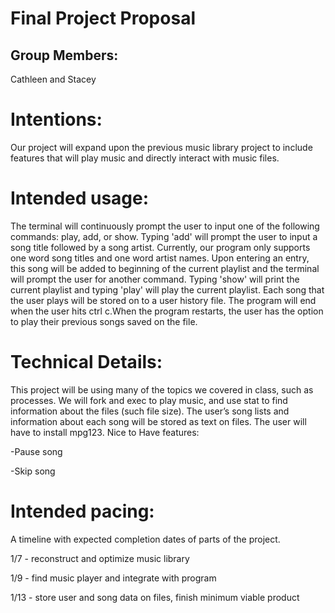 # Final Project Proposal

## Group Members:

Cathleen and Stacey

# Intentions:

Our project will expand upon the previous music library project to include features that will play music and directly interact with music files. 	

# Intended usage:

The terminal will continuously prompt the user to input one of the following commands: play, add, or show. Typing 'add' will prompt the user to input a song title followed by a song artist. Currently, our program only supports one word song titles and one word artist names. Upon entering an entry, this song will be added to beginning of the current playlist and the terminal will prompt the user for another command. Typing 'show' will print the current playlist and typing 'play' will play the current playlist. Each song that the user plays will be stored on to a user history file. The program will end when the user hits ctrl c.When the program restarts, the user has the option to play their previous songs saved on the file.

# Technical Details:

This project will be using many of the topics we covered in class, such as processes. We will fork and exec to play music, and use stat to find information about the files (such file size). The user’s song lists and information about each song will be stored as text on files. The user will have to install mpg123.
Nice to Have features:

-Pause song

-Skip song

# Intended pacing:

A timeline with expected completion dates of parts of the project.

1/7 - reconstruct and optimize music library

1/9 - find music player and integrate with program

1/13 - store user and song data on files, finish minimum viable product

